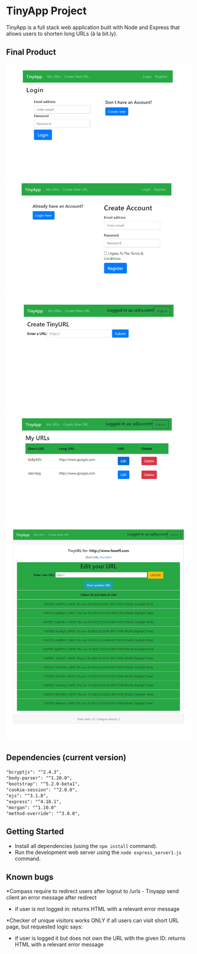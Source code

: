 # TinyApp Project

TinyApp is a full stack web application built with Node and Express that allows users to shorten long URLs (à la bit.ly).

## Final Product

!["Screenshot of Login page"](https://github.com/ukflava/tinyApp/blob/main/docs/Tiny-login.jpg)
!["screenshot of Registration page"](https://github.com/ukflava/tinyApp/blob/main/docs/Tiny-register.jpg)
!["screenshot of New URL page"](https://github.com/ukflava/tinyApp/blob/main/docs/Tiny-new.jpg)
!["screenshot of Main page"](https://github.com/ukflava/tinyApp/blob/main/docs/Tiny-urls.jpg)
!["screenshot of URL edit page with counters"](https://github.com/ukflava/tinyApp/blob/main/docs/Tiny-edit-with-counter.jpg)


## Dependencies (current version)

    "bcryptjs": "^2.4.3",
    "body-parser": "^1.20.0",
    "bootstrap": "^5.2.0-beta1",
    "cookie-session": "^2.0.0",
    "ejs": "^3.1.8",
    "express": "^4.18.1",
    "morgan": "^1.10.0"
    "method-override": "^3.0.0",


## Getting Started

- Install all dependencies (using the `npm install` command).
- Run the development web server using the `node express_server1.js` command.

## Known bugs
*Compass require to redirect users after logout to /urls - Tinyapp send client an error message after redirect
- if user is not logged in: returns HTML with a relevant error message

*Checker of unique visitors works ONLY if all users can visit short URL page, but requested logic says: 
- if user is logged it but does not own the URL with the given ID: returns HTML with a relevant error message
